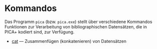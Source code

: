 # Kommandos

Das Programm `pica` (bzw. `pica.exe`) stellt über verschiedene Kommandos
Funktionen zur Verarbeitung von bibliographischen Datensätzen, die in
PICA+ kodiert sind, zur Verfügung.

* [cat](./cat.md) — Zusammenfügen (konkatenieren) von Datensätzen
